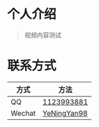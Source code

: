 # 个人介绍

> 视频内容测试



# 联系方式

| 方式 | 方法|
| - | - |
| QQ | [1123993881](http://wpa.qq.com/msgrd?v=3&uin=1123993881&site=qq&menu=yes)|
| Wechat | [YeNingYan98](weixin://dl/business/?ticket=YeNingYan98) |